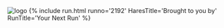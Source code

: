 <img src="{{ '/assets/img/NH4_Front_Page.jpg' | prepend: site.baseurl }}" id="about-img" alt="logo">
{% include run.html runno='2192' HaresTitle='Brought to you by' RunTitle='Your Next Run' %}